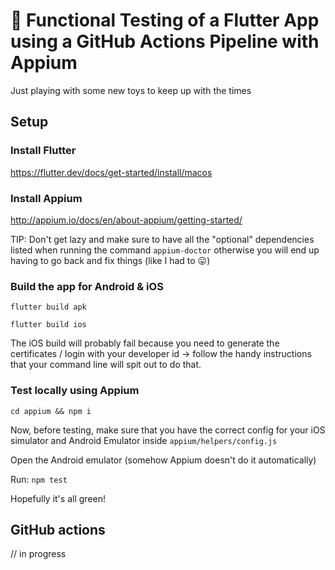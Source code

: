 # 🤖 Functional Testing of a Flutter App using a GitHub Actions Pipeline with Appium

Just playing with some new toys to keep up with the times

## Setup

### Install Flutter

https://flutter.dev/docs/get-started/install/macos

### Install Appium

http://appium.io/docs/en/about-appium/getting-started/

TIP: Don't get lazy and make sure to have all the "optional" dependencies listed when running the command `appium-doctor` otherwise you will end up having to go back and fix things (like I had to 😛)

### Build the app for Android & iOS

`flutter build apk`

`flutter build ios`

The iOS build will probably fail because you need to generate the certificates / login with your developer id -> follow the handy instructions that your command line will spit out to do that.

### Test locally using Appium

`cd appium && npm i`

Now, before testing, make sure that you have the correct config for your iOS simulator and Android Emulator inside `appium/helpers/config.js`

Open the Android emulator (somehow Appium doesn't do it automatically)

Run: `npm test`

Hopefully it's all green!

## GitHub actions

// in progress
